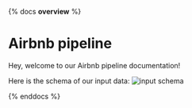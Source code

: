 {% docs __overview__ %}

# Airbnb pipeline

Hey, welcome to our Airbnb pipeline documentation!

Here is the schema of our input data: ![input schema](assets/input_schema.png)

{% enddocs %}
